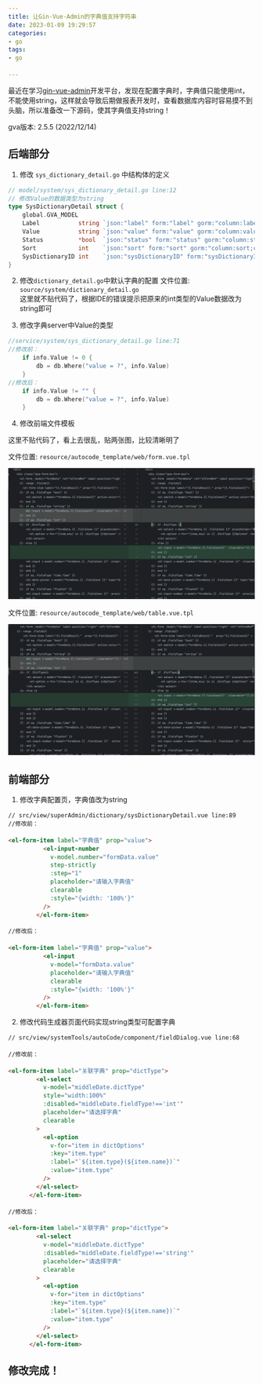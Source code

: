 ```yaml
---
title: 让Gin-Vue-Admin的字典值支持字符串
date: 2023-01-09 19:29:57
categories:
- go
tags:
- go

---
```


最近在学习[gin-vue-admin](https://www.gin-vue-admin.com/)开发平台，发现在配置字典时，字典值只能使用int，不能使用string，这样就会导致后期做报表开发时，查看数据库内容时容易摸不到头脑，所以准备改一下源码，使其字典值支持string！

<!--more-->

gva版本: 2.5.5 (2022/12/14)

## 后端部分

1. 修改 `sys_dictionary_detail.go` 中结构体的定义
```go
// model/system/sys_dictionary_detail.go line:12
// 修改Value的数据类型为string
type SysDictionaryDetail struct {
	global.GVA_MODEL
	Label           string `json:"label" form:"label" gorm:"column:label;comment:展示值"`                                  // 展示值
	Value           string `json:"value" form:"value" gorm:"column:value;comment:字典值"`                                  // 字典值
	Status          *bool  `json:"status" form:"status" gorm:"column:status;comment:启用状态"`                              // 启用状态
	Sort            int    `json:"sort" form:"sort" gorm:"column:sort;comment:排序标记"`                                    // 排序标记
	SysDictionaryID int    `json:"sysDictionaryID" form:"sysDictionaryID" gorm:"column:sys_dictionary_id;comment:关联标记"` // 关联标记
}
```

2. 修改`dictionary_detail.go`中默认字典的配置
文件位置: `source/system/dictionary_detail.go`  
这里就不贴代码了，根据IDE的错误提示把原来的int类型的Value数据改为string即可

3. 修改字典server中Value的类型
```go
//service/system/sys_dictionary_detail.go line:71
//修改前：	
	if info.Value != 0 {
		db = db.Where("value = ?", info.Value)
	}
//修改后：	
	if info.Value != "" {
		db = db.Where("value = ?", info.Value)
	}

```

4. 修改前端文件模板

这里不贴代码了，看上去很乱，贴两张图，比较清晰明了

文件位置: `resource/autocode_template/web/form.vue.tpl`

![](https://raw.githubusercontent.com/sxz799/tuchuang-blog/main/img/202301/202301132326963.png)

文件位置: `resource/autocode_template/web/table.vue.tpl`

![](https://raw.githubusercontent.com/sxz799/tuchuang-blog/main/img/202301/202301132326364.png)

## 前端部分
1. 修改字典配置页，字典值改为string
```html
// src/view/superAdmin/dictionary/sysDictionaryDetail.vue line:89
//修改前：

<el-form-item label="字典值" prop="value">
          <el-input-number
            v-model.number="formData.value"
            step-strictly
            :step="1"
            placeholder="请输入字典值"
            clearable
            :style="{width: '100%'}"
          />
        </el-form-item>

//修改后：

<el-form-item label="字典值" prop="value">
          <el-input
            v-model="formData.value"
            placeholder="请输入字典值"
            clearable
            :style="{width: '100%'}"
          />
        </el-form-item>

```

2. 修改代码生成器页面代码实现string类型可配置字典

```html
// src/view/systemTools/autoCode/component/fieldDialog.vue line:68

//修改前：

<el-form-item label="关联字典" prop="dictType">
        <el-select
          v-model="middleDate.dictType"
          style="width:100%"
          :disabled="middleDate.fieldType!=='int'"
          placeholder="请选择字典"
          clearable
        >
          <el-option
            v-for="item in dictOptions"
            :key="item.type"
            :label="`${item.type}(${item.name})`"
            :value="item.type"
          />
        </el-select>
      </el-form-item>

//修改后：

<el-form-item label="关联字典" prop="dictType">
        <el-select
          v-model="middleDate.dictType"
          :disabled="middleDate.fieldType!=='string'"
          placeholder="请选择字典"
          clearable
        >
          <el-option
            v-for="item in dictOptions"
            :key="item.type"
            :label="`${item.type}(${item.name})`"
            :value="item.type"
          />
        </el-select>
      </el-form-item>

```

## 修改完成！
